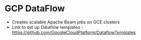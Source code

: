 # GCP DataFlow

- Creates scalable Apache Beam jobs on GCE clusters
- Link to set up Dataflow templates - https://github.com/GoogleCloudPlatform/DataflowTemplates
